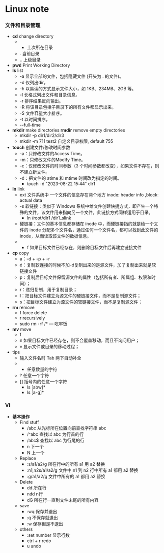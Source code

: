 # Linux note

### 文件和目录管理

- **cd** change directory
    - - 上次所在目录
    - . 当前目录
    - .. 上级目录
- **pwd** Print Working Directory
- **ls** list
    - -a 显示全部的文件，包括隐藏文件 (开头为 . 的文件)。
    - -d 仅列出dir。
    - -h 以易读的方式显示文件大小，如 1KB、234MB、2GB 等。
    - -l 长格式列出文件和目录信息。
    - -r 排序结果反向输出。
    - -R 将该目录包括子目录下的所有文件都显示出来。
    - -S 文件容量大小排序。
    - -t 以时间排序。
    - --full-time
- **mkdir** make directories **rmdir** remove empty directories
    - mkdir -p dir1/dir2/dir3
    - mkdir -m 711 test2 自定义目录权限, default 755
- **touch** 创建文件/修改时间参数
    - -a：只修改文件的Access Time。
    - -m：只修改文件的Modify Time。
    - -c：仅修改文件的时间参数（3 个时间参数都改变），如果文件不存在，则不建立新文件。
    - -d：把文件的 atime 和 mtime 时间改为指定的时间。
        - touch -d "2023-08-22 15:44" dir1
- **ln** link
    - ext 文件系统中 一个文件的信息存在两个地方 inode: header info ,block: actual data
    - -s 软链接：类似于 Windows 系统中给文件创建快捷方式，即产生一个特殊的文件，该文件用来指向另一个文件，此链接方式同样适用于目录。
        - ln /root/dir1 /dir1_slink
    - 硬链接：文件的基本信息都存储在 inode 中，而硬链接指的就是给一个文件的 inode 分配多个文件名，通过任何一个文件名，都可以找到此文件的 inode，从而读取该文件的数据信息。
    - - f 如果目标文件已经存在，则删除目标文件后再建立链接文件
- **cp** copy
    - a：-d + -p + -r
    - d：复制软连接的时候不加-d复制出来的是源文件，加了复制出来就是软链接文件
    - p：复制后目标文件保留源文件的属性（包括所有者、所属组、权限和时间）；
    - r：递归复制，用于复制目录；
    - l：把目标文件建立为源文件的硬链接文件，而不是复制源文件；
    - s：把目标文件建立为源文件的软链接文件，而不是复制源文件；
- **rm** remove
    - f force delete
    - r recursively
    - sudo rm -rf /*   — 吃牢饭
- **mv** move
    - f
    - n 如果目标文件已经存在，则不会覆盖移动，而且不询问用户；
    - v 显示文件或目录的移动过程；
- tips
    - 输入文件名时 Tab 两下自动补全
    - * 任意数量的字符
    - ? 任意一个字符
    - [] 括号内的任意一个字符
        - ls [abw]*
        - ls [a-g]*

### Vi

- **基本操作**
    - Find stuff
        - /abc	从光标所在位置向前查找字符串 abc
        - /^abc 查找以 abc 为行首的行
        - /abc$ 查找以 abc 为行尾的行
        - n 下一个
        - N 上一个
    - Replace
        - :s/a1/a2/g 所在行中的所有 a1 用 a2 替换
        - :n1,n2s/a1/a2/g 文件中 n1 到 n2 行中所有 a1 都用 a2 替换
        - :g/a1/a2/g  文件中所有的 a1 都用 a2 替换
    - Delete
        - dd 所在行
        - ndd	n行
        - dG 所在行一直到文件末尾的所有内容
    - save
        - :wq	保存并退出
        - :q	不保存就退出
        - :w	保存但是不退出
    - others
        - :set number 显示行数
        - ctrl + r redo
        - u undo
